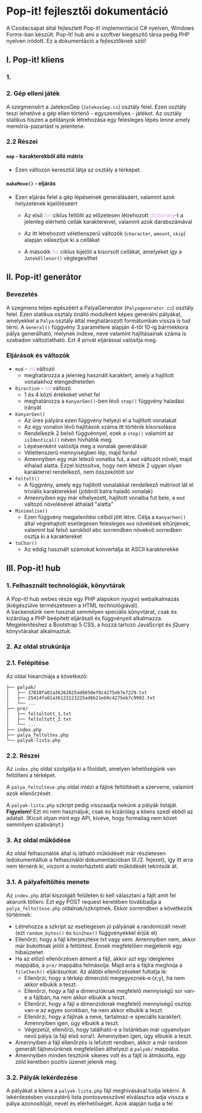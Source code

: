 <style>
.system {
    color: rgb(216, 160, 223);
}
</style>

# Pop-it! fejlesztői dokumentáció
A Csodacsapat által fejlesztett Pop-it! implementáció C# nyelven, Windows Forms-ban készült. Pop-It! hub ami a szoftver kiegészítő társa pedig PHP nyelven íródott. Ez a dokumentáció a fejlesztőknek szól!

## I. Pop-it! kliens

### 1.

### 2. Gép elleni játék

A szegmensért a JatekosGep (`JatekosGep.cs`) osztály felel. Ezen osztály teszi lehetővé a gép ellen történő - egyszemélyes - játékot. Az osztály statikus hiszen a példányok létrehozása egy felesleges lépés lenne amely memória-pazarlást is jelentene.

### 2.2 Részei

#### `map` - karakterekből álló mátrix
- Ezen változón keresztül látja az osztály a térképet.

#### `makeMove()` - eljárás
- Ezen eljárás felel a gép lépéseinek generálásáért, valamint azok helyzetének kijelöléséért
    
    - Az első <span class="system">for</span> ciklus feltölti az előzetesen létrehozott <span class="system">dictionary</span>-t a jelenleg elérhető cellák karaktereivel, valamint azok darabszámával

    - Az itt létrehozott véletlenszerű változók (`character`, `amount`, `skip`) alapján választjuk ki a cellákat
    
    - A második <span class="system">for</span> ciklus kijelöli a kisorsolt cellákat, amelyeket így a `JatekEllenor()` véglegesíthet

## II. Pop-it! generátor

### Bevezetés

A szegmens teljes egészéért a PalyaGenerator (`Palyagenerator.cs`) osztály felel. Ezen statikus osztály önálló modulként képes generálni pályákat, amelyekkel a `Palya` osztály által meghatározott formátumban vissza is tud térni. A `General()` függvény 3 paramétere alapján 4-től 10-ig bármekkora pálya generálható, melynek indexe, neve valamint hajlításainak száma is szabadon változtatható. Ezt 4 privát eljárással valósítja meg.

### Eljárások és változók

 - `mod` - <span class="system">int</span> változó
    - meghatározza a jelenleg használt karaktert, amely a hajlított vonalakhoz elengedhetetlen
- `Direction` - <span class="system">int</span> változó
    - 1 és 4 közti értékeket vehet fel
    - meghatározza a `KanyarGen()`-ben lévő `step()` függvény haladási irányát
- `KanyarGen()`
    - Az üres pályára ezen függvény helyezi el a hajlított vonalakat
    - Az egy vonalon lévő hajlítások száma itt történik kisorsolásra
    - Rendelkezik 2 belső függvénnyel, ezek a `step()` valamint az `isIdentical()` néven hívhatók meg
    - Lépésenként valósítja meg a vonalak generálását
    - Véletlenszerű mennyiségben lép, majd fordul
    - Amennyiben egy már létező vonalba fut, a `mod` változót növeli, majd elhalad alatta. Ezzel biztosítva, hogy nem létezik 2 ugyan olyan karakterrel rendelkező, nem összekötött sor
- `Feltolt()`
    - A függvény, amely egy hajlított vonalakkal rendelkező mátrixot lát el triviális karakterekkel (jobbról balra haladó vonalak)
    - Amennyiben egy már elhelyezett, hajlított vonalba fut bele, a `mod` változó növelésével áthalad "alatta"
- `Minimalise()`
    - Ezen függvény megjelenítési célból jött létre. Célja a `Kanyarhen()` által végrehajtott esetlegesen felesleges `mod` növelések eltűnjenek, valamint bal felső sarokból abc sorrendben növekvő sorredben osztja ki a karaktereket
- `toChar()`
    - Az eddig használt számokat konvertálja át ASCII karakterekké

## III. Pop-it! hub
### 1. Felhasznált technológiák, könyvtárak

A Pop-it! hub webes része egy PHP alapokon nyugvó webalkalmazás (kiégészülve természetesen a HTML technológiával).\
A backendünk nem használ semmilyen speciális könyvtárat, csak és kizárólag a PHP beépített eljárásait és függvényeit alkalmazza.\
Megjelenítéshez a Bootstrap 5 CSS, a hozzá tartozó JavaScript és jQuery könyvtárakat alkalmaztuk.

### 2. Az oldal strukúrája

### 2.1. Felépítése

Az oldal hiearchiája a következő:
```
├── palyak/
│   ├── 37810fa01a36262625ad6650ef8c4275eb7e7229.txt
│   ├── 25414fa01a36123123225ad6621eb9c4275eb7c9992.txt
│   └── ...
├── pre/
│   ├── feltoltott_1.txt
│   ├── feltoltott_2.txt
│   └── ...
├── index.php
├── palya_feltoltes.php
└── palyak-lista.php
```

### 2.2. Részei

Az `index.php` oldal szolgálja ki a főoldalt, amelyen lehetőségünk van feltölteni a térképet.

A `palya_feltoltese.php` oldal intézi a fájlok feltöltését a szerverre, valamint azok ellenőrzését.

A `palyak-lista.php` szkript pedig visszaadja nekünk a pályák listáját. **Figyelem!** Ezt mi nem használjuk, csak és kizárólag a kliens szedi ebből az adatait. (Kicsit olyan mint egy API, kivéve, hogy formailag nem követ semmilyen szabványt.)

### 3. Az oldal működése

Az oldal felhasználók által is látható működését már részletesen ledokumentáltuk a felhasználói dokumentációban (II./2. fejezet), így itt arra nem térnénk ki, viszont a motorháztető alatti működését tekintsük át.

### 3.1. A pályafeltöltés menete

Az `index.php` által kiszolgált felületen ki kell választani a fájlt amit fel akarunk tölteni. Ezt egy POST request keretében továbbadja a `palya_feltoltese.php` oldalnak/szkriptnek. Ekkor sorrendben a következők történnek:
- Létrehozza a szkript az esetlegesen jó pályának a randomizált nevét (ezt `random_bytes()` és `bin2hex()` függvényekkel érjük el)
- Ellenőrzi, hogy a fájl kiterjesztése txt vagy sem. Amennyiben nem, akkor már bukottnak jelöli a feltöltést. Ennek megfelelően megjelenik egy hibaüzenet
- Ha az előző ellenőrzésen átment a fájl, akkor azt egy ideiglenes mappába, a `pre/` mappába felmásolja. Majd arra a fájlra meghívja a `fileCheck()` eljárásunkat. Az alábbi ellenőrzéseket futtatja le:
    - Ellenőrzi, hogy a térkép dimenziói megegyeznek-e (x;y), ha nem akkor elbukik a teszt.
    - Ellenőrzi, hogy a fájl a dimenzióknak megfelelő mennyiségű sor van-e a fájlban, ha nem akkor elbukik a teszt.
    - Ellenőrzi, hogy a fájl a dimenzióknak megfelelő mennyiségű oszlop van-e az egyes sorokban, ha nem akkor elbukik a teszt.
    - Ellenőrzi, hogy a fájlnak a neve, tartalmaz-e speciális karaktert. Amennyiben igen, úgy elbukik a teszt.
    - Végezetül, ellenőrzi, hogy található-e a listánkban már ugyanolyan nevű pálya (a fájl első sora!). Amennyiben igen, úgy elbukik a teszt.
- Amennyiben a fájl ellenőrzés is lefutott rendben, akkor a már random generált fájlnevünknek megfelelően áthelyezi a `palyak/` mappába.
- Amennyiben minden tesztünk sikeres volt és a fájlt is átmásolta, egy zöld keretben pozitív üzenet jelenik meg.

### 3.2. Pályák lekérdezése
A pályákat a kliens a `palyak-lista.php` fájl meghívásával tudja lekérni. A lekérdezésben visszatérő lista pontosvesszővel elválasztva adja vissza a pálya azonosítóját, nevét és elérhetőségét. Azok alapján tudja a fel